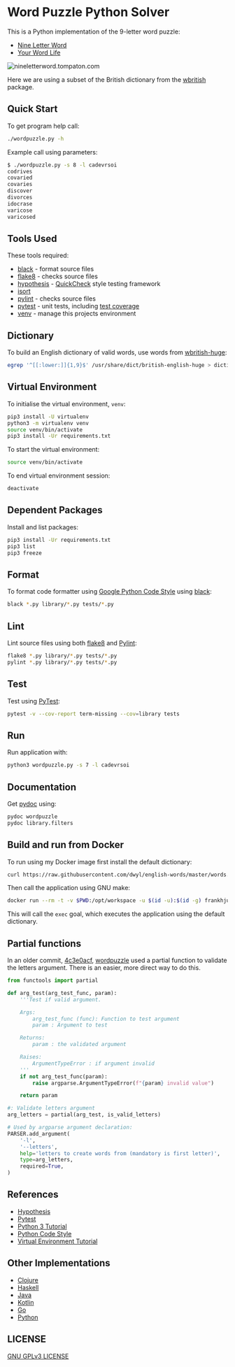 # Word Puzzle Python Solver

This is a Python implementation of the 9-letter word puzzle:

- [Nine Letter Word](http://nineletterword.tompaton.com/adevcrsoi/)
- [Your Word Life](http://www.yourwiselife.com.au/games/9-letter-word/)

![nineletterword.tompaton.com](nineletterword.png)

Here we are using a subset of the British dictionary from the
[wbritish](https://packages.debian.org/sid/text/wbritish) package.

## Quick Start

To get program help call:

```bash
./wordpuzzle.py -h
```

Example call using parameters:

```bash
$ ./wordpuzzle.py -s 8 -l cadevrsoi
codrives
covaried
covaries
discover
divorces
idocrase
varicose
varicosed
```

## Tools Used

These tools required:

- [black](https://github.com/psf/black) - format source files
- [flake8](https://github.com/pycqa/flake8) - checks source files
- [hypothesis](https://hypothesis.readthedocs.io/) - [QuickCheck](https://en.wikipedia.org/wiki/QuickCheck) style testing framework
- [isort](https://pycqa.github.io/isort/)
- [pylint](https://www.pylint.org/) - checks source files
- [pytest](https://docs.pytest.org/) - unit tests, including [test coverage](https://pytest-cov.readthedocs.io/en/latest/)
- [venv](https://docs.python.org/library/venv.html) - manage this projects environment

## Dictionary

To build an English dictionary of valid words, use words from
[wbritish-huge](http://wordlist.sourceforge.net/):

```bash
egrep '^[[:lower:]]{1,9}$' /usr/share/dict/british-english-huge > dictionary
```

## Virtual Environment

To initialise the virtual environment, `venv`:

```bash
pip3 install -U virtualenv
python3 -m virtualenv venv
source venv/bin/activate
pip3 install -Ur requirements.txt
```

To start the virtual environment:

```bash
source venv/bin/activate
```

To end virtual environment session:

```bash
deactivate
```

## Dependent Packages

Install and list packages:

```bash
pip3 install -Ur requirements.txt
pip3 list
pip3 freeze
```

## Format

To format code formatter using [Google Python Code
Style](https://github.com/google/styleguide/blob/gh-pages/pyguide.md) using
[black](https://github.com/psf/black):

```bash
black *.py library/*.py tests/*.py
```

## Lint

Lint source files using both [flake8](https://github.com/pycqa/flake8) and
[Pylint](https://www.pylint.org/):

```bash
flake8 *.py library/*.py tests/*.py
pylint *.py library/*.py tests/*.py
```

## Test

Test using [PyTest](https://docs.pytest.org/):

```bash
pytest -v --cov-report term-missing --cov=library tests
```

## Run

Run application with:

```bash
python3 wordpuzzle.py -s 7 -l cadevrsoi
```

## Documentation

Get [pydoc](https://docs.python.org/3/library/pydoc.html) using:

```bash
pydoc wordpuzzle
pydoc library.filters
```

## Build and run from Docker

To run using my Docker image first install the default dictionary:

```bash
curl https://raw.githubusercontent.com/dwyl/english-words/master/words.txt -o dictionary
```

Then call the application using GNU make:

```bash
docker run --rm -t -v $PWD:/opt/workspace -u $(id -u):$(id -g) frankhjung/python:latest make exec
```

This will call the `exec` goal, which executes the application using the default
dictionary.

## Partial functions

In an older commit,
[4c3e0acf](https://gitlab.com/frankhjung1/python-wordpuzzle/-/tree/4c3e0acff3dd603737fc0b6914d98824b1e11a4e),
[wordpuzzle](./wordpuzzle.py) used a partial function to validate the letters
argument. There is an easier, more direct way to do this.

```python
from functools import partial

def arg_test(arg_test_func, param):
    '''Test if valid argument.

    Args:
        arg_test_func (func): Function to test argument
        param : Argument to test

    Returns:
        param : the validated argument

    Raises:
        ArgumentTypeError : if argument invalid
    '''
    if not arg_test_func(param):
        raise argparse.ArgumentTypeError(f"{param} invalid value")

    return param

#: Validate letters argument
arg_letters = partial(arg_test, is_valid_letters)

# Used by argparse argument declaration:
PARSER.add_argument(
    '-l',
    '--letters',
    help='letters to create words from (mandatory is first letter)',
    type=arg_letters,
    required=True,
)
```

## References

- [Hypothesis](https://hypothesis.works/)
- [Pytest](https://docs.pytest.org/)
- [Python 3 Tutorial](https://docs.python.org/3/tutorial/)
- [Python Code Style](https://github.com/google/styleguide/blob/gh-pages/pyguide.md)
- [Virtual Environment Tutorial](https://realpython.com/python-virtual-environments-a-primer/)

## Other Implementations

- [Clojure](https://gitlab.com/frankhjung1/clojure-wordpuzzle)
- [Haskell](https://gitlab.com/frankhjung1/haskell-wordpuzzle)
- [Java](https://gitlab.com/frankhjung1/java-wordpuzzle)
- [Kotlin](https://gitlab.com/frankhjung1/kotlin-wordpuzzle)
- [Go](https://gitlab.com/frankhjung1/go-wordpuzzle)
- [Python](https://gitlab.com/frankhjung1/python-wordpuzzle)

## LICENSE

[GNU GPLv3 LICENSE](./LICENSE)
